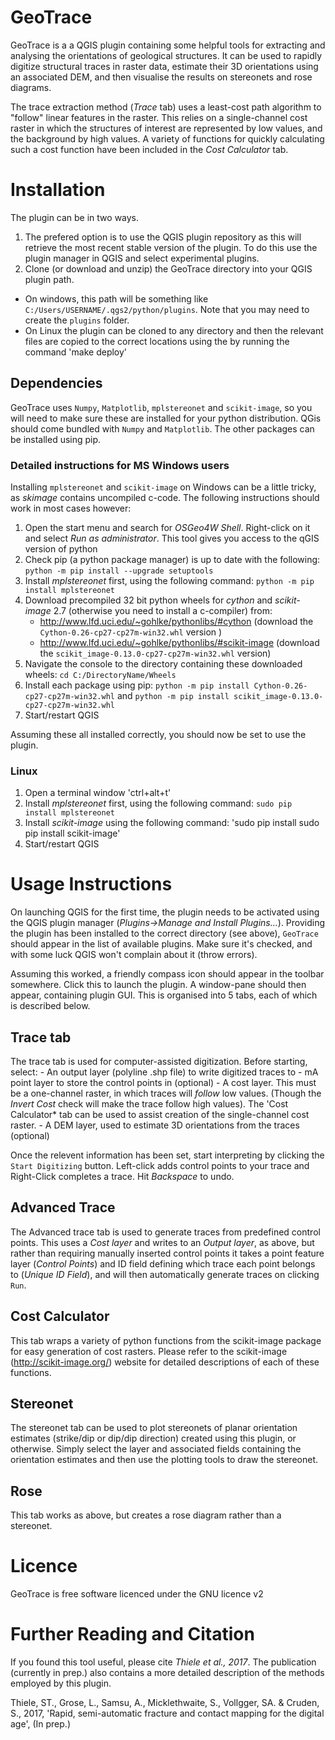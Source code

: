 # GeoTrace
GeoTrace is a a QGIS plugin containing some helpful tools for extracting and analysing the orientations of geological structures. It can
be used to rapidly digitize structural traces in raster data, estimate their 3D orientations using an associated DEM, and then visualise
the results on stereonets and rose diagrams.

The trace extraction method (*Trace* tab) uses a least-cost path algorithm to "follow" linear features in the raster. This relies on a 
single-channel cost raster in which the structures of interest are represented by low values, and the background by high values. A variety of
functions for quickly calculating such a cost function have been included in the *Cost Calculator* tab.

# Installation
The plugin can be in two ways.
1. The prefered option is to use the QGIS plugin repository as this will retrieve the most recent stable version of the plugin. To do this use the plugin manager in QGIS and select experimental plugins. 
2. Clone (or download and unzip) the GeoTrace directory into your QGIS plugin path.
* On windows, this path will be something like `C:/Users/USERNAME/.qgs2/python/plugins`. Note that you may need to create the `plugins` folder.
* On Linux the plugin can be cloned to any directory and then the relevant files are copied to the correct locations using the by running the command 'make deploy' 
## Dependencies
GeoTrace uses `Numpy`, `Matplotlib`, `mplstereonet` and `scikit-image`, so you will need to make sure these are installed for your python distribution.
QGis should come bundled with `Numpy` and `Matplotlib`. The other packages can be installed using pip. 

### Detailed instructions for MS Windows users
Installing `mplstereonet` and `scikit-image` on Windows can be a little tricky, as *skimage* contains uncompiled c-code. The following instructions should work
in most cases however:
1. Open the start menu and search for *OSGeo4W Shell*. Right-click on it and select *Run as administrator*. This tool gives you access to the qGIS version of python
2. Check pip (a python package manager) is up to date with the following: `python -m pip install --upgrade setuptools`
3. Install *mplstereonet* first, using the following command: `python -m pip install mplstereonet`
4. Download precompiled 32 bit python wheels for *cython* and *scikit-image* 2.7 (otherwise you need to install a c-compiler) from:
	- http://www.lfd.uci.edu/~gohlke/pythonlibs/#cython (download the `Cython-0.26-cp27-cp27m-win32.whl` version )
	- http://www.lfd.uci.edu/~gohlke/pythonlibs/#scikit-image (download the `scikit_image-0.13.0-cp27-cp27m-win32.whl` version)
5. Navigate the console to the directory containing these downloaded wheels: `cd C:/DirectoryName/Wheels`
6. Install each package using pip: `python -m pip install Cython-0.26-cp27-cp27m-win32.whl` and `python -m pip install scikit_image-0.13.0-cp27-cp27m-win32.whl`
7. Start/restart QGIS

Assuming these all installed correctly, you should now be set to use the plugin.
### Linux
1. Open a terminal window 'ctrl+alt+t'
2. Install *mplstereonet* first, using the following command: `sudo pip install mplstereonet` 
3. Install *scikit-image* using the following command: 'sudo pip install sudo pip install scikit-image'  
4. Start/restart QGIS

# Usage Instructions
On launching QGIS for the first time, the plugin needs to be activated using the QGIS plugin manager (*Plugins->Manage and Install Plugins...*). Providing the plugin has been
installed to the correct directory (see above), `GeoTrace` should appear in the list of available plugins. Make sure it's checked, and with some luck QGIS won't complain about it
(throw errors).

Assuming this worked, a friendly compass icon should appear in the toolbar somewhere. Click this to launch the plugin. A window-pane should then appear, containing plugin GUI. This
is organised into 5 tabs, each of which is described below.

## Trace tab

The trace tab is used for computer-assisted digitization. Before starting, select:
	- An output layer (polyline .shp file) to write digitized traces to
	- mA point layer to store the control points in (optional)
	- A cost layer. This must be a one-channel raster, in which traces will *follow* low values. (Though the *Invert Cost* check will make the trace follow high values). The 'Cost Calculator* tab can be used to assist creation of the single-channel cost raster.
	- A DEM layer, used to estimate 3D orientations from the traces (optional)

Once the relevent information has been set, start interpreting by clicking the `Start Digitizing` button.
Left-click adds control points to your trace and Right-Click completes a trace. Hit *Backspace* to undo.

## Advanced Trace

The Advanced trace tab is used to generate traces from predefined control points. This uses a *Cost layer* and writes to an *Output layer*, as above, but rather than requiring manually 
inserted control points it takes a point feature layer (*Control Points*) and ID field defining which trace each point belongs to (*Unique ID Field*), and will then automatically generate traces
on clicking `Run`.

## Cost Calculator

This tab wraps a variety of python functions from the scikit-image package for easy generation of cost rasters. Please refer to the scikit-image (http://scikit-image.org/) website for detailed
descriptions of each of these functions.

## Stereonet

The stereonet tab can be used to plot stereonets of planar orientation estimates (strike/dip or dip/dip direction) created using this plugin, or otherwise. Simply select the layer
and associated fields containing the orientation estimates and then use the plotting tools to draw the stereonet.

## Rose

This tab works as above, but creates a rose diagram rather than a stereonet.

# Licence
GeoTrace is free software licenced under the GNU licence v2


# Further Reading and Citation

If you found this tool useful, please cite *Thiele et al., 2017*. The publication (currently in prep.) also contains a more detailed description of the methods employed by this plugin.

Thiele, ST., Grose, L., Samsu, A., Micklethwaite, S., Vollgger, SA. & Cruden, S., 2017, 'Rapid, semi-automatic fracture and contact mapping for the digital age', (In prep.)
